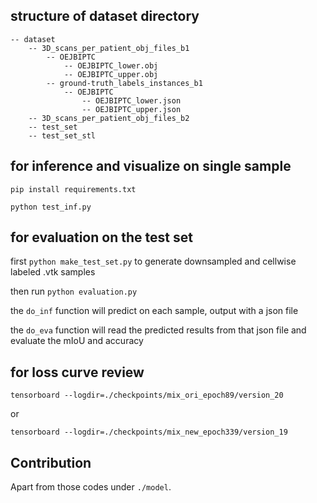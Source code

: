 ## structure of dataset directory
    -- dataset
        -- 3D_scans_per_patient_obj_files_b1
            -- OEJBIPTC
                -- OEJBIPTC_lower.obj
                -- OEJBIPTC_upper.obj
            -- ground-truth_labels_instances_b1
                -- OEJBIPTC
                    -- OEJBIPTC_lower.json
                    -- OEJBIPTC_upper.json
        -- 3D_scans_per_patient_obj_files_b2
        -- test_set
        -- test_set_stl

## for inference and visualize on single sample
`pip install requirements.txt`

`python test_inf.py`

## for evaluation on the test set
first `python make_test_set.py` to generate downsampled and cellwise labeled .vtk samples

then run `python evaluation.py` 

the `do_inf` function will predict on each sample, output with a json file

the `do_eva` function will read the predicted results from that json file and evaluate the mIoU and accuracy


## for loss curve review
`tensorboard --logdir=./checkpoints/mix_ori_epoch89/version_20`

or

`tensorboard --logdir=./checkpoints/mix_new_epoch339/version_19`


## Contribution
Apart from those codes under `./model`.